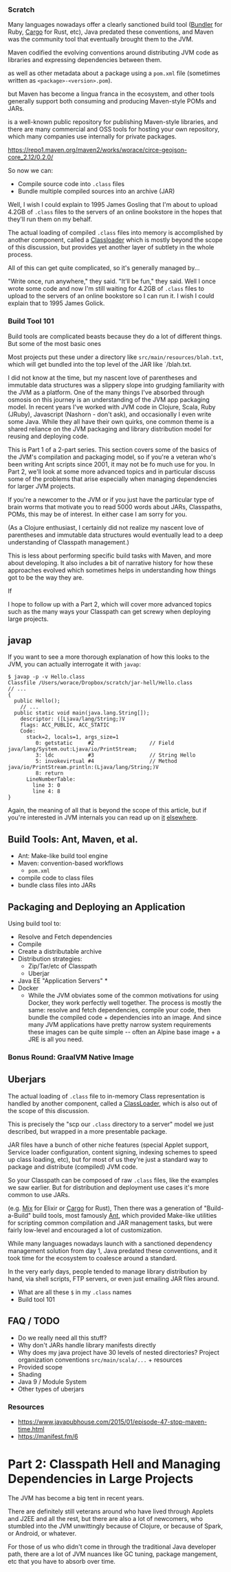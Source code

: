 ### Scratch

Many languages nowadays offer a clearly sanctioned build tool ([Bundler](https://bundler.io/) for Ruby, [Cargo](https://doc.rust-lang.org/cargo/) for Rust, etc), Java predated these conventions, and Maven was the community tool that eventually brought them to the JVM.

Maven codified the evolving conventions around distributing JVM code as libraries and expressing dependencies between them.



as well as other metadata about a package using a `pom.xml` file (sometimes written as `<package>-<version>.pom`).



but Maven has become a lingua franca in the ecosystem, and other tools generally support both consuming and producing Maven-style POMs and JARs.

 is a well-known public repository for publishing Maven-style libraries, and there are many commercial and OSS tools for hosting your own repository, which many companies use internally for private packages.

https://repo1.maven.org/maven2/works/worace/circe-geojson-core_2.12/0.2.0/

So now we can:

* Compile source code into `.class` files
* Bundle multiple compiled sources into an archive (JAR)


Well, I wish I could explain to 1995 James Gosling that I'm about to upload 4.2GB of `.class` files to the servers of an online bookstore in the hopes that they'll run them on my behalf.




The actual loading of compiled `.class` files into memory is accomplished by another component, called a [Classloader](https://www.baeldung.com/java-classloaders) which is mostly beyond the scope of this discussion, but provides yet another layer of subtlety in the whole process.


All of this can get quite complicated, so it's generally managed by...


"Write once, run anywhere," they said. "It'll be fun," they said. Well I once wrote some code and now I'm still waiting for 4.2GB of `.class` files to upload to the servers of an online bookstore so I can run it. I wish I could explain that to 1995 James Golick.



### Build Tool 101

Build tools are complicated beasts because they do a lot of different things. But some of the most basic ones 

 Most projects put these under a directory like `src/main/resources/blah.txt`, which will get bundled into the top level of the JAR like `/blah.txt.


I did not know at the time, but my nascent love of parentheses and immutable data structures was a slippery slope into grudging familiarity with the JVM as a platform. One of the many things I've absorbed through osmosis on this journey is an understanding of the JVM app packaging model. In recent years I've worked with JVM code in Clojure, Scala, Ruby (JRuby), Javascript (Nashorn - don't ask), and occasionally I even write some Java. While they all have their own quirks, one common theme is a shared reliance on the JVM packaging and library distribution model for reusing and deploying code.


This is Part 1 of a 2-part series. This section covers some of the basics of the JVM's compilation and packaging model, so if you're a veteran who's been writing Ant scripts since 2001, it may not be fo much use for you. In Part 2, we'll look at some more advanced topics and in particular discuss some of the problems that arise especially when managing dependencies for larger JVM projects.


If you're a newcomer to the JVM or if you just have the particular type of brain worms that motivate you to read 5000 words about JARs, Classpaths, POMs, this may be of interest. In either case I am sorry for you.

 (As a Clojure enthusiast, I certainly did not realize my nascent love of parentheses and immutable data structures would eventually lead to a deep understanding of Classpath management.)

This is less about performing specific build tasks with Maven, and more about developing. It also includes a bit of narrative history for how these approaches evolved which sometimes helps in understanding how things got to be the way they are.

If

I hope to follow up with a Part 2, which will cover more advanced topics such as the many ways your Classpath can get screwy when deploying large projects.


## javap

If you want to see a more thorough explanation of how this looks to the JVM, you can actually interrogate it with `javap`:

```
$ javap -p -v Hello.class
Classfile /Users/worace/Dropbox/scratch/jar-hell/Hello.class
// ...
{
  public Hello();
    // ...
  public static void main(java.lang.String[]);
    descriptor: ([Ljava/lang/String;)V
    flags: ACC_PUBLIC, ACC_STATIC
    Code:
      stack=2, locals=1, args_size=1
         0: getstatic     #2                  // Field java/lang/System.out:Ljava/io/PrintStream;
         3: ldc           #3                  // String Hello
         5: invokevirtual #4                  // Method java/io/PrintStream.println:(Ljava/lang/String;)V
         8: return
      LineNumberTable:
        line 3: 0
        line 4: 8
}
```

Again, the meaning of all that is beyond the scope of this article, but if you're interested in JVM internals you can read up on [it](https://book.huihoo.com/the-java-virtual-machine-specification/first-edition/ClassFile.doc.html) [elsewhere](https://dzone.com/articles/java-virtual-machine-internals-part-2-class-file-f).


## Build Tools: Ant, Maven, et al.

* Ant: Make-like build tool engine
* Maven: convention-based workflows
  * `pom.xml`
* compile code to class files
* bundle class files into JARs


## Packaging and Deploying an Application

Using build tool to:

* Resolve and Fetch dependencies
* Compile
* Create a distributable archive
* Distribution strategies:
  * Zip/Tar/etc of Classpath
  * Uberjar
* Java EE "Application Servers"
  *
* Docker
  * While the JVM obviates some of the common motivations for using Docker, they work perfectly well together. The process is mostly the same: resolve and fetch dependencies, compile your code, then bundle the compiled code + dependencies into an image. And since many JVM applications have pretty narrow system requirements these images can be quite simple -- often an Alpine base image + a JRE is all you need.

### Bonus Round: GraalVM Native Image


## Uberjars


The actual loading of `.class` file to in-memory Class representation is handled by another component, called a [ClassLoader](https://docs.oracle.com/javase/7/docs/api/java/lang/ClassLoader.html), which is also out of the scope of this discussion.

 This is precisely the "scp our `.class` directory to a server" model we just described, but wrapped in a more presentable package.

JAR files have a bunch of other niche features (special Applet support, Service loader configuration, content signing, indexing schemes to speed up class loading, etc), but for most of us they're just a standard way to package and distribute (compiled) JVM code.



So your Classpath can be composed of raw `.class` files, like the examples we saw earlier. But for distribution and deployment use cases it's more common to use JARs.


(e.g. [Mix](https://hexdocs.pm/mix/Mix.html) for Elixir or [Cargo](https://doc.rust-lang.org/cargo/) for Rust),
Then there was a generation of "Build-a-Build" build tools, most famously [Ant](https://ant.apache.org/), which provided Make-like utilities for scripting common compilation and JAR management tasks, but were fairly low-level and encouraged a lot of customization.

While many languages nowadays launch with a sanctioned dependency management solution from day 1, Java predated these conventions, and it took time for the ecosystem to coalesce around a standard. 

In the very early days, people tended to manage library distribution by hand, via shell scripts, FTP servers, or even just emailing JAR files around.

* What are all these `$` in my `.class` names
* Build tool 101


## FAQ / TODO

* Do we really need all this stuff?
* Why don't JARs handle library manifests directly
* Why does my java project have 30 levels of nested directories? Project organization conventions `src/main/scala/...` + resources
* Provided scope
* Shading
* Java 9 / Module System
* Other types of uberjars

### Resources

* https://www.javapubhouse.com/2015/01/episode-47-stop-maven-time.html
* https://manifest.fm/6

# Part 2: Classpath Hell and Managing Dependencies in Large Projects

The JVM has become a big tent in recent years.

There are definitely still veterans around who have lived through Applets and J2EE and all the rest, but there are also a lot of newcomers, who stumbled into the JVM unwittingly because of Clojure, or because of Spark, or Android, or whatever.

For those of us who didn't come in through the traditional Java developer path, there are a lot of JVM nuances like GC tuning, package mangement, etc that you have to absorb over time.
